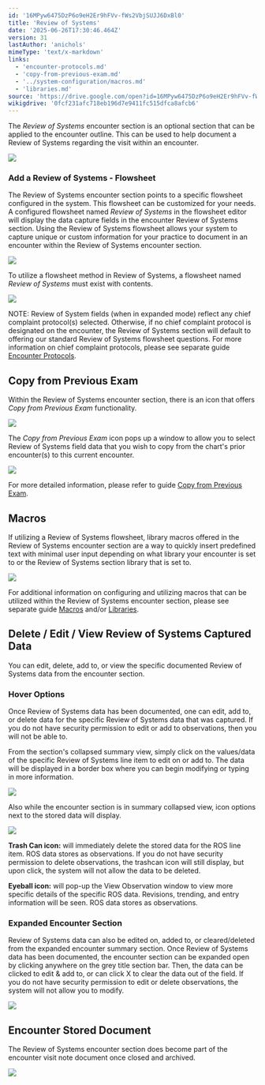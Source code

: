 ```yaml
---
id: '16MPyw6475DzP6o9eH2Er9hFVv-fWs2VbjSUJJ6DxBl0'
title: 'Review of Systems'
date: '2025-06-26T17:30:46.464Z'
version: 31
lastAuthor: 'anichols'
mimeType: 'text/x-markdown'
links:
  - 'encounter-protocols.md'
  - 'copy-from-previous-exam.md'
  - '../system-configuration/macros.md'
  - 'libraries.md'
source: 'https://drive.google.com/open?id=16MPyw6475DzP6o9eH2Er9hFVv-fWs2VbjSUJJ6DxBl0'
wikigdrive: '0fcf231afc718eb196d7e9411fc515dfca8afcb6'
---
```

The *Review of Systems* encounter section is an optional section that can be applied to the encounter outline.  This can be used to help document a Review of Systems regarding the visit within an encounter.

![](../review-of-systems.assets/43c56a0bcb120a511e4422bc3f9a0bd0.png)

### Add a Review of Systems - Flowsheet

The Review of Systems encounter section points to a specific flowsheet configured in the system.  This flowsheet can be customized for your needs.  A configured flowsheet named *Review of Systems* in the flowsheet editor will display the data capture fields in the encounter Review of Systems section. Using the Review of Systems flowsheet allows your system to capture unique or custom information for your practice to document in an encounter within the Review of Systems encounter section.

![](../review-of-systems.assets/048b0541d4b741535b08fe68f98bd787.png)

To utilize a flowsheet method in Review of Systems, a flowsheet named *Review of Systems* must exist with contents.

![](../review-of-systems.assets/7a60adad7d76c1fbf82d897a64bbc9e8.png)

NOTE: Review of System fields (when in expanded mode) reflect any chief complaint protocol(s) selected.  Otherwise, if no chief complaint protocol is designated on the encounter, the Review of Systems section will default to offering our standard Review of Systems flowsheet questions.  For more information on chief complaint protocols, please see separate guide [Encounter Protocols](encounter-protocols.md).

## Copy from Previous Exam

Within the Review of Systems encounter section, there is an icon that offers *Copy from Previous Exam* functionality.

![](../review-of-systems.assets/7117c781b4040749e87c276ff8358b1b.png)

The *Copy from Previous Exam* icon pops up a window to allow you to select Review of Systems field data that you wish to copy from the chart's prior encounter(s) to this current encounter.

![](../review-of-systems.assets/413d93c2d3e5530022c020d6d8df0b9a.png)

For more detailed information, please refer to guide [Copy from Previous Exam](copy-from-previous-exam.md#copy-existing-visits).
## Macros

If utilizing a Review of Systems flowsheet, library macros offered in the Review of Systems encounter section are a way to quickly insert predefined text with minimal user input depending on what library your encounter is set to or the Review of Systems section library that is set to.

![](../review-of-systems.assets/f6e2257306606fe2d29ea423c3cbb5c0.png)

For additional information on configuring and utilizing macros that can be utilized within the Review of Systems encounter section, please see separate guide [Macros](../system-configuration/macros.md#properties-of-a-macro) and/or [Libraries](libraries.md).

## Delete / Edit / View Review of Systems Captured Data

You can edit, delete, add to, or view the specific documented Review of Systems data from the encounter section.

### Hover Options

Once Review of Systems data has been documented, one can edit, add to, or delete data for the specific Review of Systems data that was captured.  If you do not have security permission to edit or add to observations, then you will not be able to.

From the section's collapsed summary view, simply click on the values/data of the specific Review of Systems line item to edit on or add to.  The data will be displayed in a border box where you can begin modifying or typing in more information.

![](../review-of-systems.assets/0c315591d64457c9f488ed1b8d9750f8.png)

Also while the encounter section is in summary collapsed view, icon options next to the stored data will display.

![](../review-of-systems.assets/f4835826de48e024ad82902e2e9dc1b4.png)

**Trash Can icon:** will immediately delete the stored data for the ROS line item.  ROS data stores as observations.  If you do not have security permission to delete observations, the trashcan icon will still display, but upon click, the system will not allow the data to be deleted.

**Eyeball icon:** will pop-up the View Observation window to view more specific details of the specific ROS data. Revisions, trending, and entry information will be seen. ROS data stores as observations.

### Expanded Encounter Section

Review of Systems data can also be edited on, added to, or cleared/deleted from the expanded encounter summary section.  Once Review of Systems data has been documented, the encounter section can be expanded open by clicking anywhere on the grey title section bar.  Then, the data can be clicked to edit & add to, or can click X to clear the data out of the field.   If you do not have security permission to edit or delete observations, the system will not allow you to modify.

![](../review-of-systems.assets/9f7f538cba11bd2ac24949a84599f62f.png)

## Encounter Stored Document

The Review of Systems encounter section does become part of the encounter visit note document once closed and archived.

![](../review-of-systems.assets/d94f0ea464127e38d0d44af0dc64ec51.png)
